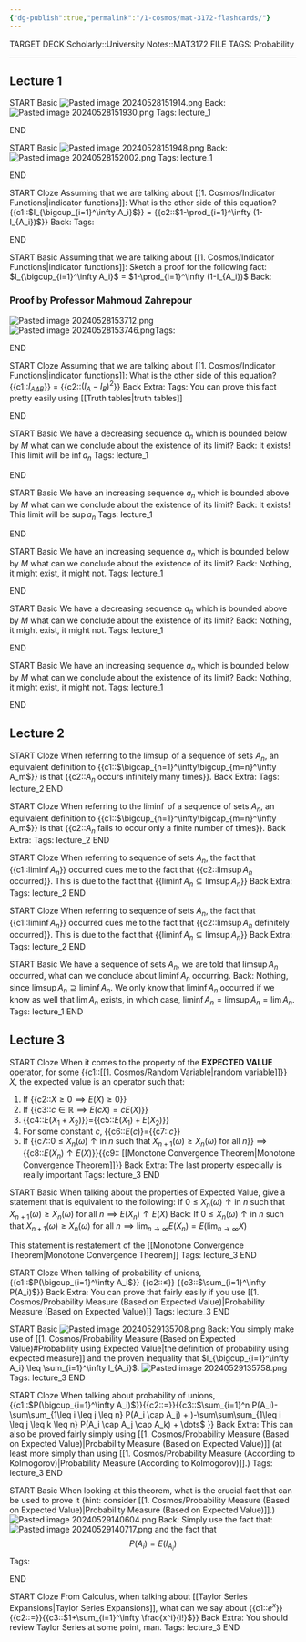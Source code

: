 ```yaml
---
{"dg-publish":true,"permalink":"/1-cosmos/mat-3172-flashcards/"}
---
```


TARGET DECK
Scholarly::University Notes::MAT3172
FILE TAGS: Probability

-----
## Lecture 1
START
Basic
![Pasted image 20240528151914.png](/img/user/3.%20Black%20Holes/Files/Pasted%20image%2020240528151914.png)
Back:
![Pasted image 20240528151930.png](/img/user/3.%20Black%20Holes/Files/Pasted%20image%2020240528151930.png)
Tags: lecture_1
<!--ID: 1716931679792-->
END

START
Basic
![Pasted image 20240528151948.png](/img/user/3.%20Black%20Holes/Files/Pasted%20image%2020240528151948.png)
Back:
![Pasted image 20240528152002.png](/img/user/3.%20Black%20Holes/Files/Pasted%20image%2020240528152002.png)
Tags: lecture_1
<!--ID: 1716843809304-->
END

START
Cloze
Assuming that we are talking about [[1. Cosmos/Indicator Functions\|indicator functions]]: What is the other side of this equation?
{{c1::$I_{\bigcup_{i=1}^\infty A_i}$}} = {{c2::$1-\prod_{i=1}^\infty (1-I_{A_i})$}} 
Back:
Tags:
<!--ID: 1716931679851-->
END

START
Basic
Assuming that we are talking about [[1. Cosmos/Indicator Functions\|indicator functions]]: Sketch a proof for the following fact:
$I_{\bigcup_{i=1}^\infty A_i}$ = $1-\prod_{i=1}^\infty (1-I_{A_i})$
Back:
### Proof by Professor Mahmoud Zahrepour
![Pasted image 20240528153712.png](/img/user/3.%20Black%20Holes/Files/Pasted%20image%2020240528153712.png)
![Pasted image 20240528153746.png](/img/user/3.%20Black%20Holes/Files/Pasted%20image%2020240528153746.png)Tags:
<!--ID: 17169334814For some [[1. Cosmos/Random Variable\|random variable]] $X$, the expected value is an operator such that:
1. If $X \geq 0 \implies E(X) \geq 0$
2. If $c \in \mathbb R \implies E(cX) = cE(X)$ 
3. $E(X_1+X_2)=E(X_1)+E(X_2)$
4. For some constant $c$, $E(c)=c$
5. If $0\leq X_n(\omega)\uparrow \text{in } n \text{ such that } X_{n+1}(\omega) \geq X_n(\omega) \text{ for all } n \implies E(X_n)\uparrow E(X)$ [[Monotone Convergence Theorem\|Monotone Convergence Theorem]]
34-->
END

START
Cloze
Assuming that we are talking about [[1. Cosmos/Indicator Functions\|indicator functions]]: What is the other side of this equation?
{{c1::$I_{A \Delta B}$}} = {{c2::$(I_A-I_B)^2$}} 
Back Extra: 
Tags: You can prove this fact pretty easily using [[Truth tables\|truth tables]]
<!--ID: 1716931679913-->
END

START
Basic
We have a decreasing sequence $a_n$ which is bounded below by $M$ what can we conclude about the existence of its limit?
Back:
It exists! This limit will be $\inf a_n$ 
Tags: lecture_1
<!--ID: 1716931680082-->
END

START
Basic
We have an increasing sequence $a_n$ which is bounded above by $M$ what can we conclude about the existence of its limit?
Back:
It exists! This limit will be $\sup a_n$ 
Tags: lecture_1
<!--ID: 1716931680142-->
END

START
Basic
We have an increasing sequence $a_n$ which is bounded below by $M$ what can we conclude about the existence of its limit?
Back:
Nothing, it might exist, it might not.
Tags: lecture_1
<!--ID: 1716931680203-->
END

START
Basic
We have a decreasing sequence $a_n$ which is bounded above by $M$ what can we conclude about the existence of its limit?
Back:
Nothing, it might exist, it might not.
Tags: lecture_1
<!--ID: 1716931680274-->
END

START
Basic
We have an increasing sequence $a_n$ which is bounded below by $M$ what can we conclude about the existence of its limit?
Back:
Nothing, it might exist, it might not.
Tags: lecture_1
<!--ID: 1716987931977-->
END

## Lecture 2

START
Cloze
When referring to the $\limsup$ of a sequence of sets $A_n$, an equivalent definition to {{c1::$\bigcap_{n=1}^\infty\bigcup_{m=n}^\infty A_m$}} is that {{c2::$A_n$ occurs infinitely many times}}.
Back Extra:
Tags: lecture_2
END

START
Cloze
When referring to the $\liminf$ of a sequence of sets $A_n$, an equivalent definition to {{c1::$\bigcup_{n=1}^\infty\bigcap_{m=n}^\infty A_m$}} is that {{c2::$A_n$ fails to occur only a finite number of times}}.
Back Extra:
Tags: lecture_2
END

START
Cloze
When referring to sequence of sets $A_n$, the fact that {{c1::$\liminf A_n$}} occurred cues me to the fact that {{c2::$\limsup A_n$ occurred}}. This is due to the fact that {{$\liminf A_n \subseteq \limsup A_n$}}
Back Extra:
Tags: lecture_2
END

START
Cloze
When referring to sequence of sets $A_n$, the fact that {{c1::$\liminf A_n$}} occurred cues me to the fact that {{c2::$\limsup A_n$ definitely occurred}}. This is due to the fact that {{$\liminf A_n \subseteq \limsup A_n$}}
Back Extra:
Tags: lecture_2
END

START
Basic
We have a sequence of sets $A_n$, we are told that $\limsup A_n$ occurred, what can we conclude about $\liminf A_n$ occurring.
Back:
Nothing, since $\limsup A_n \supseteq \liminf A_n$. We only know that $\liminf A_n$ occurred if we know as well that $\lim A_n$ exists, in which case, $\liminf A_n = \limsup A_n = \lim A_n$.
Tags: lecture_1
END

## Lecture 3
START
Cloze
When it comes to the property of the **EXPECTED VALUE** operator, for some {{c1::[[1. Cosmos/Random Variable\|random variable]]}} $X$, the expected value is an operator such that:
1. If {{c2::$X \geq 0 \implies E(X) \geq 0$}}
2. If {{c3::$c \in \mathbb R \implies E(cX) = cE(X)$}} 
3. {{c4::$E(X_1+X_2)$}}$=${{c5::$E(X_1)+E(X_2)$}}
4. For some constant $c$, {{c6::$E(c)$}$=${{c7::$c$}}
5. If {{c7::$0\leq X_n(\omega)\uparrow \text{in } n \text{ such that } X_{n+1}(\omega) \geq X_n(\omega) \text{ for all } n$}} $\implies$ {{c8::$E(X_n)\uparrow E(X)$}}{{c9:: [[Monotone Convergence Theorem\|Monotone Convergence Theorem]]}}
Back Extra: The last property especially is really important
Tags: lecture_3
END

START
Basic
When talking about the properties of Expected Value, give a statement that is equivalent to the following:
If $0\leq X_n(\omega)\uparrow \text{in } n \text{ such that } X_{n+1}(\omega) \geq X_n(\omega) \text{ for all } n \implies E(X_n)\uparrow E(X)$ 
Back: If $0\leq X_n(\omega)\uparrow \text{in } n \text{ such that } X_{n+1}(\omega) \geq X_n(\omega) \text{ for all } n \implies \lim_{n \rightarrow \infty} E(X_n) = E(\lim_{n \rightarrow \infty} X)$ 

This statement is restatement of the [[Monotone Convergence Theorem\|Monotone Convergence Theorem]]
Tags: lecture_3
END

START
Cloze
When talking of probability of unions, {{c1::$P(\bigcup_{i=1}^\infty A_i$}} {{c2::$\leq$}} {{c3::$\sum_{i=1}^\infty P(A_i)$}}
Back Extra: You can prove that fairly easily if you use [[1. Cosmos/Probability Measure (Based on Expected Value)\|Probability Measure (Based on Expected Value)]]
Tags: lecture_3
END

START
Basic
![Pasted image 20240529135708.png](/img/user/3.%20Black%20Holes/Files/Pasted%20image%2020240529135708.png)
Back:
You simply make use of [[1. Cosmos/Probability Measure (Based on Expected Value)#Probability using Expected Value\|the definition of probability using expected measure]] and the proven inequality that $I_{\bigcup_{i=1}^\infty A_i} \leq \sum_{i=1}^\infty I_{A_i}$. 
![Pasted image 20240529135758.png](/img/user/3.%20Black%20Holes/Files/Pasted%20image%2020240529135758.png)
Tags: lecture_3
END

START
Cloze
When talking about probability of unions, {{c1::$P(\bigcup_{i=1}^\infty A_i)$}}{{c2::$=$}}{{c3::$\sum_{i=1}^n P(A_i)-\sum\sum_{1\leq i \leq j \leq n} P(A_i \cap A_j) + )-\sum\sum\sum_{1\leq i \leq j \leq k \leq n} P(A_i \cap A_j \cap A_k) + \dots$ }}
Back Extra: This can also be proved fairly simply using [[1. Cosmos/Probability Measure (Based on Expected Value)\|Probability Measure (Based on Expected Value)]] (at least more simply than using [[1. Cosmos/Probability Measure (According to Kolmogorov)\|Probability Measure (According to Kolmogorov)]].)
Tags: lecture_3
END

START
Basic
When looking at this theorem, what is the crucial fact that can be used to prove it (hint: consider [[1. Cosmos/Probability Measure (Based on Expected Value)\|Probability Measure (Based on Expected Value)]].)
![Pasted image 20240529140604.png](/img/user/3.%20Black%20Holes/Files/Pasted%20image%2020240529140604.png)
Back: 
Simply use the fact that:
![Pasted image 20240529140717.png](/img/user/3.%20Black%20Holes/Files/Pasted%20image%2020240529140717.png)
and the fact that
$$
P(A_i) = E(I_{A_i})
$$
Tags:
<!--ID: 1716931679573-->
END

START
Cloze
From Calculus, when talking about [[Taylor Series Expansions\|Taylor Series Expansions]], what can we say about {{c1::$e^x$}}{{c2::$=$}}{{c3::$1+\sum_{i=1}^\infty \frac{x^i}{i!}$}}
Back Extra: You should review Taylor Series at some point, man. 
Tags: lecture_3
END
